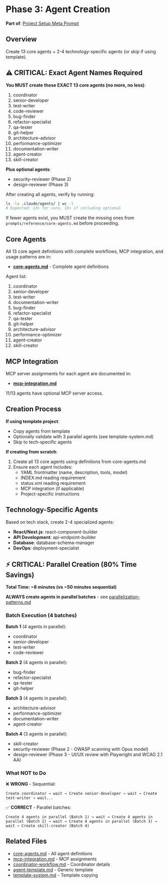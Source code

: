 # Phase 3: Agent Creation

**Part of**: [Project Setup Meta Prompt](../project-setup-meta-prompt.md)

## Overview

Create 13 core agents + 2-4 technology-specific agents (or skip if using template).

## ⚠️ CRITICAL: Exact Agent Names Required

**You MUST create these EXACT 13 core agents (no more, no less)**:

1. coordinator
2. senior-developer
3. test-writer
4. code-reviewer
5. bug-finder
6. refactor-specialist
7. qa-tester
8. git-helper
9. architecture-advisor
10. performance-optimizer
11. documentation-writer
12. agent-creator
13. skill-creator

**Plus optional agents**:
- security-reviewer (Phase 2)
- design-reviewer (Phase 3)

After creating all agents, verify by running:
```bash
ls -la .claude/agents/ | wc -l
# Expected: 13+ for core, 15+ if including optional
```

If fewer agents exist, you MUST create the missing ones from `prompts/reference/core-agents.md` before proceeding.

## Core Agents

All 13 core agent definitions with complete workflows, MCP integration, and usage patterns are in:
- **[core-agents.md](../reference/core-agents.md)** - Complete agent definitions

Agent list:
1. coordinator
2. senior-developer
3. test-writer
4. documentation-writer
5. bug-finder
6. refactor-specialist
7. qa-tester
8. git-helper
9. architecture-advisor
10. performance-optimizer
11. agent-creator
12. skill-creator

## MCP Integration

MCP server assignments for each agent are documented in:
- **[mcp-integration.md](../reference/mcp-integration.md)**

11/13 agents have optional MCP server access.

## Creation Process

**If using template project**:
- Copy agents from template
- Optionally validate with 3 parallel agents (see template-system.md)
- Skip to tech-specific agents

**If creating from scratch**:
1. Create all 13 core agents using definitions from core-agents.md
2. Ensure each agent includes:
   - YAML frontmatter (name, description, tools, model)
   - INDEX.md reading requirement
   - status.xml reading requirement
   - MCP integration (if applicable)
   - Project-specific instructions

## Technology-Specific Agents

Based on tech stack, create 2-4 specialized agents:
- **React/Next.js**: react-component-builder
- **API Development**: api-endpoint-builder
- **Database**: database-schema-manager
- **DevOps**: deployment-specialist

## ⚡ CRITICAL: Parallel Creation (80% Time Savings)

**Total Time: ~8 minutes (vs ~50 minutes sequential)**

**ALWAYS create agents in parallel batches** - see [parallelization-patterns.md](../reference/parallelization-patterns.md)

### Batch Execution (4 batches)

**Batch 1** (4 agents in parallel):
- coordinator
- senior-developer
- test-writer
- code-reviewer

**Batch 2** (4 agents in parallel):
- bug-finder
- refactor-specialist
- qa-tester
- git-helper

**Batch 3** (4 agents in parallel):
- architecture-advisor
- performance-optimizer
- documentation-writer
- agent-creator

**Batch 4** (3 agents in parallel):
- skill-creator
- security-reviewer (Phase 2 - OWASP scanning with Opus model)
- design-reviewer (Phase 3 - UI/UX review with Playwright and WCAG 2.1 AA)

### What NOT to Do

❌ **WRONG** - Sequential:
```
Create coordinator → wait → Create senior-developer → wait → Create test-writer → wait...
```

✅ **CORRECT** - Parallel batches:
```
Create 4 agents in parallel (Batch 1) → wait → Create 4 agents in parallel (Batch 2) → wait → Create 4 agents in parallel (Batch 3) → wait → Create skill-creator (Batch 4)
```

## Related Files
- [core-agents.md](../reference/core-agents.md) - All agent definitions
- [mcp-integration.md](../reference/mcp-integration.md) - MCP assignments
- [coordinator-workflow.md](../reference/coordinator-workflow.md) - Coordinator details
- [agent-template.md](../templates/agent-template.md) - Generic template
- [template-system.md](../reference/template-system.md) - Template copying
